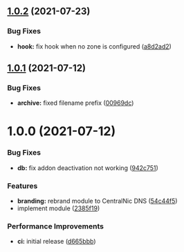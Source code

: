 ## [1.0.2](https://github.com/centralnic-reseller/whmcs-dns/compare/v1.0.1...v1.0.2) (2021-07-23)


### Bug Fixes

* **hook:** fix hook when no zone is configured ([a8d2ad2](https://github.com/centralnic-reseller/whmcs-dns/commit/a8d2ad2ce29cfaa2796eded57fe939ce12d8956e))

## [1.0.1](https://github.com/centralnic-reseller/whmcs-dns/compare/v1.0.0...v1.0.1) (2021-07-12)


### Bug Fixes

* **archive:** fixed filename prefix ([00969dc](https://github.com/centralnic-reseller/whmcs-dns/commit/00969dc739ef3030ad1c8b476cb329526b5664d8))

# 1.0.0 (2021-07-12)


### Bug Fixes

* **db:** fix addon deactivation not working ([942c751](https://github.com/centralnic-reseller/whmcs-dns/commit/942c7510fd7a18eb5f999a6ef77b1f753be8b6e0))


### Features

* **branding:** rebrand module to CentralNic DNS ([54c44f5](https://github.com/centralnic-reseller/whmcs-dns/commit/54c44f527b9e9912c1925494f9d1755bb6e2f706))
* implement module ([2385f19](https://github.com/centralnic-reseller/whmcs-dns/commit/2385f195a2fa53830dbb8c0d0b4e42ce0ba79a50))


### Performance Improvements

* **ci:** initial release ([d665bbb](https://github.com/centralnic-reseller/whmcs-dns/commit/d665bbb9d3e18d5fec2b0bfd2541ce50b0b97a11))

